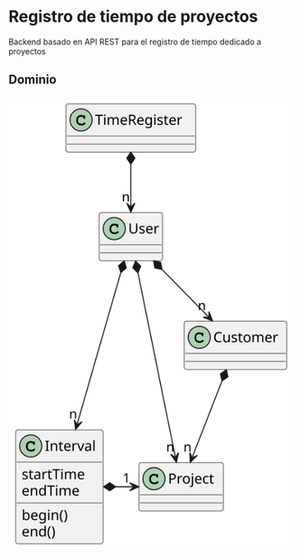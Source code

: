 # Registro de tiempo de proyectos

Backend basado en API REST para el registro de tiempo dedicado a proyectos

## Dominio

![Dominio](/docs/domain.svg)